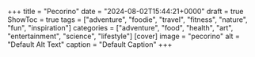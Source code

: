 +++
title = "Pecorino"
date = "2024-08-02T15:44:21+0000"
draft = true
ShowToc = true
tags = ["adventure", "foodie", "travel", "fitness", "nature", "fun", "inspiration"]
categories = ["adventure", "food", "health", "art", "entertainment", "science", "lifestyle"]
[cover]
    image = "pecorino"
    alt = "Default Alt Text"
    caption = "Default Caption"
+++
